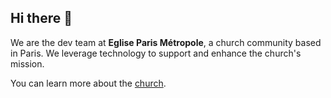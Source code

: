 ## Hi there 👋

We are the dev team at **Eglise Paris Métropole**, a church community based in Paris. 
We leverage technology to support and enhance the church's mission.

You can learn more about the [church](https://www.monegliseaparis.fr/).
